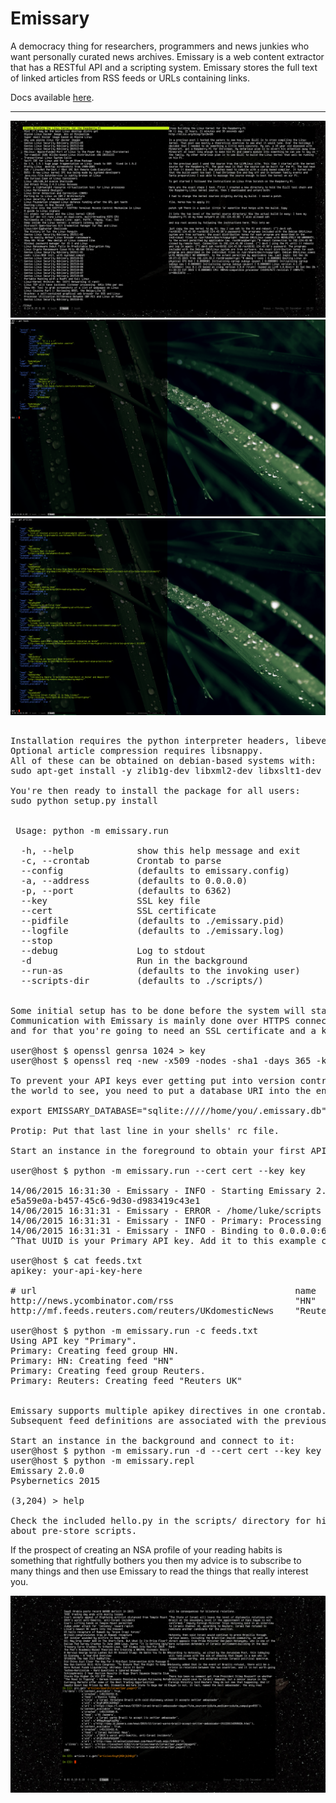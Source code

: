 Emissary
========

A democracy thing for researchers, programmers and news junkies who want personally curated news archives.
Emissary is a web content extractor that has a RESTful API and a scripting system.
Emissary stores the full text of linked articles from RSS feeds or URLs containing links.

Docs available [here](http://docs.psybernetics.org/).

--------
![Alt text](doc/emissary4.png?raw=true "ncurses Client")
![Alt text](doc/emissary3.png?raw=true "Feed Groups")
![Alt text](doc/emissary2.png?raw=true "Articles")
<pre>

Installation requires the python interpreter headers, libevent, libxml2 and libxslt headers.
Optional article compression requires libsnappy. 
All of these can be obtained on debian-based systems with:
sudo apt-get install -y zlib1g-dev libxml2-dev libxslt1-dev python-dev libevent-dev libsnappy-dev

You're then ready to install the package for all users:
sudo python setup.py install


 Usage: python -m emissary.run <args>

  -h, --help            show this help message and exit
  -c, --crontab         Crontab to parse
  --config              (defaults to emissary.config)
  -a, --address         (defaults to 0.0.0.0)
  -p, --port            (defaults to 6362)
  --key                 SSL key file
  --cert                SSL certificate
  --pidfile             (defaults to ./emissary.pid)
  --logfile             (defaults to ./emissary.log)
  --stop                
  --debug               Log to stdout
  -d                    Run in the background
  --run-as              (defaults to the invoking user)
  --scripts-dir         (defaults to ./scripts/)


Some initial setup has to be done before the system will start.
Communication with Emissary is mainly done over HTTPS connections
and for that you're going to need an SSL certificate and a key:

user@host $ openssl genrsa 1024 > key
user@host $ openssl req -new -x509 -nodes -sha1 -days 365 -key key > cert

To prevent your API keys ever getting put into version control for all
the world to see, you need to put a database URI into the environment:

export EMISSARY_DATABASE="sqlite://///home/you/.emissary.db"

Protip: Put that last line in your shells' rc file.

Start an instance in the foreground to obtain your first API key:

user@host $ python -m emissary.run --cert cert --key key

14/06/2015 16:31:30 - Emissary - INFO - Starting Emissary 2.0.0.
e5a59e0a-b457-45c6-9d30-d983419c43e1
14/06/2015 16:31:31 - Emissary - ERROR - /home/luke/scripts isn't a valid system path.
14/06/2015 16:31:31 - Emissary - INFO - Primary: Processing feed groups.
14/06/2015 16:31:31 - Emissary - INFO - Binding to 0.0.0.0:6362
^That UUID is your Primary API key. Add it to this example crontab:

user@host $ cat feeds.txt
apikey: your-api-key-here

# url                                                 name         group     minute  hour    day     month   weekday
http://news.ycombinator.com/rss                       "HN"         "HN"      15!     *       *       *       *
http://mf.feeds.reuters.com/reuters/UKdomesticNews    "Reuters UK" "Reuters" 0       3!      *       *       *

user@host $ python -m emissary.run -c feeds.txt
Using API key "Primary".
Primary: Creating feed group HN.
Primary: HN: Creating feed "HN"
Primary: Creating feed group Reuters.
Primary: Reuters: Creating feed "Reuters UK"


Emissary supports multiple apikey directives in one crontab.
Subsequent feed definitions are associated with the previous key.

Start an instance in the background and connect to it:
user@host $ python -m emissary.run -d --cert cert --key key
user@host $ python -m emissary.repl
Emissary 2.0.0
Psybernetics 2015

(3,204) > help

Check the included hello.py in the scripts/ directory for hints
about pre-store scripts.
</pre>

If the prospect of creating an NSA profile of your reading habits is
something that rightfully bothers you then my advice is to subscribe
to many things and then use Emissary to read the things that really 
interest you.

![Alt text](doc/emissary5.png?raw=true "ncurses programmatic access")
